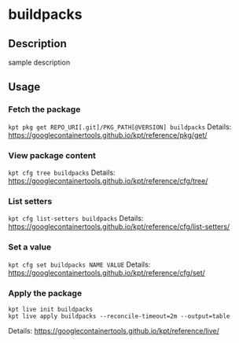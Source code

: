 # buildpacks

## Description
sample description

## Usage

### Fetch the package
`kpt pkg get REPO_URI[.git]/PKG_PATH[@VERSION] buildpacks`
Details: https://googlecontainertools.github.io/kpt/reference/pkg/get/

### View package content
`kpt cfg tree buildpacks`
Details: https://googlecontainertools.github.io/kpt/reference/cfg/tree/

### List setters
`kpt cfg list-setters buildpacks`
Details: https://googlecontainertools.github.io/kpt/reference/cfg/list-setters/

### Set a value
`kpt cfg set buildpacks NAME VALUE`
Details: https://googlecontainertools.github.io/kpt/reference/cfg/set/

### Apply the package
```
kpt live init buildpacks
kpt live apply buildpacks --reconcile-timeout=2m --output=table
```
Details: https://googlecontainertools.github.io/kpt/reference/live/
